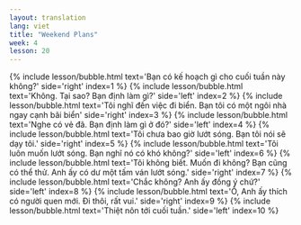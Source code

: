 ```yaml
---
layout: translation
lang: viet
title: "Weekend Plans"
week: 4
lesson: 20
---
```


{% include lesson/bubble.html text='Bạn có kế hoạch gì cho cuối tuần này không?' side='right' index=1 %}
{% include lesson/bubble.html text='Không. Tại sao? Bạn định làm gì?' side='left' index=2 %}
{% include lesson/bubble.html text='Tôi nghĩ đến việc đi biển. Bạn tôi có một ngôi nhà ngay cạnh bãi biển' side='right' index=3 %}
{% include lesson/bubble.html text='Nghe có vẻ đã. Bạn định làm gì ở đó?' side='left' index=4 %}
{% include lesson/bubble.html text='Tôi chưa bao giờ lướt sóng. Bạn tôi nói sẽ dạy tôi.' side='right' index=5 %}
{% include lesson/bubble.html text='Tôi luôn muốn lướt sóng. Bạn nghĩ nó có khó không?' side='left' index=6 %}
{% include lesson/bubble.html text='Tôi không biết. Muốn đi không? Bạn cũng có thể thử. Anh ấy có dư một tấm ván lướt sóng.' side='right' index=7 %}
{% include lesson/bubble.html text='Chắc không? Anh ấy đồng ý chứ?' side='left' index=8 %}
{% include lesson/bubble.html text='Ồ, Anh ấy thích có người quen mới. Đi thôi, rất vui.' side='right' index=9 %}
{% include lesson/bubble.html text='Thiệt nôn tới cuối tuần.' side='left' index=10 %}
